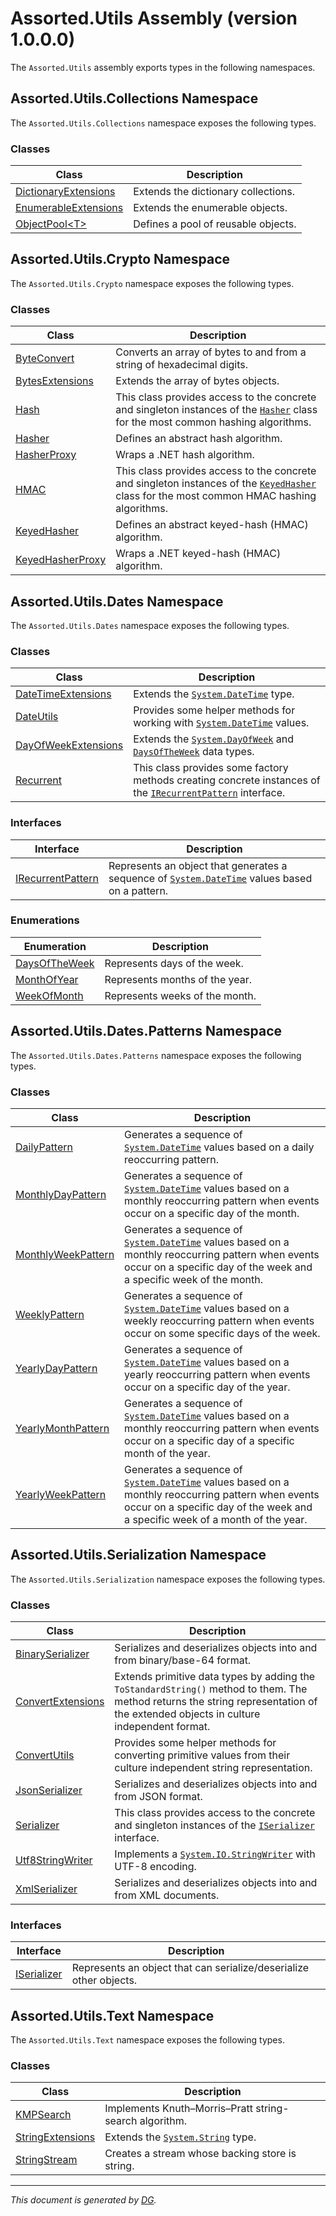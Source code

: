 ﻿# Assorted.Utils Assembly (version 1.0.0.0)

The `Assorted.Utils` assembly exports types in the following namespaces.

## Assorted.Utils.Collections Namespace

The `Assorted.Utils.Collections` namespace exposes the following types.

### Classes

Class | Description
--- | ---
[DictionaryExtensions](Assorted.Utils.Collections.DictionaryExtensions.md) | Extends the dictionary collections.
[EnumerableExtensions](Assorted.Utils.Collections.EnumerableExtensions.md) | Extends the enumerable objects.
[ObjectPool\<T>](Assorted.Utils.Collections.ObjectPool-1.md) | Defines a pool of reusable objects.

## Assorted.Utils.Crypto Namespace

The `Assorted.Utils.Crypto` namespace exposes the following types.

### Classes

Class | Description
--- | ---
[ByteConvert](Assorted.Utils.Crypto.ByteConvert.md) | Converts an array of bytes to and from a string of hexadecimal digits.
[BytesExtensions](Assorted.Utils.Crypto.BytesExtensions.md) | Extends the array of bytes objects.
[Hash](Assorted.Utils.Crypto.Hash.md) | This class provides access to the concrete and singleton instances of the [`Hasher`](Assorted.Utils.Crypto.Hasher.md) class for the most common hashing algorithms.
[Hasher](Assorted.Utils.Crypto.Hasher.md) | Defines an abstract hash algorithm.
[HasherProxy](Assorted.Utils.Crypto.HasherProxy.md) | Wraps a .NET hash algorithm.
[HMAC](Assorted.Utils.Crypto.HMAC.md) | This class provides access to the concrete and singleton instances of the [`KeyedHasher`](Assorted.Utils.Crypto.KeyedHasher.md) class for the most common HMAC hashing algorithms.
[KeyedHasher](Assorted.Utils.Crypto.KeyedHasher.md) | Defines an abstract keyed-hash (HMAC) algorithm.
[KeyedHasherProxy](Assorted.Utils.Crypto.KeyedHasherProxy.md) | Wraps a .NET keyed-hash (HMAC) algorithm.

## Assorted.Utils.Dates Namespace

The `Assorted.Utils.Dates` namespace exposes the following types.

### Classes

Class | Description
--- | ---
[DateTimeExtensions](Assorted.Utils.Dates.DateTimeExtensions.md) | Extends the [`System.DateTime`](https://docs.microsoft.com/en-us/dotnet/api/system.datetime) type.
[DateUtils](Assorted.Utils.Dates.DateUtils.md) | Provides some helper methods for working with [`System.DateTime`](https://docs.microsoft.com/en-us/dotnet/api/system.datetime) values.
[DayOfWeekExtensions](Assorted.Utils.Dates.DayOfWeekExtensions.md) | Extends the [`System.DayOfWeek`](https://docs.microsoft.com/en-us/dotnet/api/system.dayofweek) and [`DaysOfTheWeek`](Assorted.Utils.Dates.DaysOfTheWeek.md) data types.
[Recurrent](Assorted.Utils.Dates.Recurrent.md) | This class provides some factory methods creating concrete instances of the [`IRecurrentPattern`](Assorted.Utils.Dates.IRecurrentPattern.md) interface.

### Interfaces

Interface | Description
--- | ---
[IRecurrentPattern](Assorted.Utils.Dates.IRecurrentPattern.md) | Represents an object that generates a sequence of [`System.DateTime`](https://docs.microsoft.com/en-us/dotnet/api/system.datetime) values based on a pattern.

### Enumerations

Enumeration | Description
--- | ---
[DaysOfTheWeek](Assorted.Utils.Dates.DaysOfTheWeek.md) | Represents days of the week.
[MonthOfYear](Assorted.Utils.Dates.MonthOfYear.md) | Represents months of the year.
[WeekOfMonth](Assorted.Utils.Dates.WeekOfMonth.md) | Represents weeks of the month.

## Assorted.Utils.Dates.Patterns Namespace

The `Assorted.Utils.Dates.Patterns` namespace exposes the following types.

### Classes

Class | Description
--- | ---
[DailyPattern](Assorted.Utils.Dates.Patterns.DailyPattern.md) | Generates a sequence of [`System.DateTime`](https://docs.microsoft.com/en-us/dotnet/api/system.datetime) values based on a daily reoccurring pattern.
[MonthlyDayPattern](Assorted.Utils.Dates.Patterns.MonthlyDayPattern.md) | Generates a sequence of [`System.DateTime`](https://docs.microsoft.com/en-us/dotnet/api/system.datetime) values based on a monthly reoccurring pattern when events occur on a specific day of the month.
[MonthlyWeekPattern](Assorted.Utils.Dates.Patterns.MonthlyWeekPattern.md) | Generates a sequence of [`System.DateTime`](https://docs.microsoft.com/en-us/dotnet/api/system.datetime) values based on a monthly reoccurring pattern when events occur on a specific day of the week and a specific week of the month.
[WeeklyPattern](Assorted.Utils.Dates.Patterns.WeeklyPattern.md) | Generates a sequence of [`System.DateTime`](https://docs.microsoft.com/en-us/dotnet/api/system.datetime) values based on a weekly reoccurring pattern when events occur on some specific days of the week.
[YearlyDayPattern](Assorted.Utils.Dates.Patterns.YearlyDayPattern.md) | Generates a sequence of [`System.DateTime`](https://docs.microsoft.com/en-us/dotnet/api/system.datetime) values based on a yearly reoccurring pattern when events occur on a specific day of the year.
[YearlyMonthPattern](Assorted.Utils.Dates.Patterns.YearlyMonthPattern.md) | Generates a sequence of [`System.DateTime`](https://docs.microsoft.com/en-us/dotnet/api/system.datetime) values based on a monthly reoccurring pattern when events occur on a specific day of a specific month of the year.
[YearlyWeekPattern](Assorted.Utils.Dates.Patterns.YearlyWeekPattern.md) | Generates a sequence of [`System.DateTime`](https://docs.microsoft.com/en-us/dotnet/api/system.datetime) values based on a monthly reoccurring pattern when events occur on a specific day of the week and a specific week of a month of the year.

## Assorted.Utils.Serialization Namespace

The `Assorted.Utils.Serialization` namespace exposes the following types.

### Classes

Class | Description
--- | ---
[BinarySerializer](Assorted.Utils.Serialization.BinarySerializer.md) | Serializes and deserializes objects into and from binary/base-64 format.
[ConvertExtensions](Assorted.Utils.Serialization.ConvertExtensions.md) | Extends primitive data types by adding the `ToStandardString()` method to them. The method returns the string representation of the extended objects in culture independent format.
[ConvertUtils](Assorted.Utils.Serialization.ConvertUtils.md) | Provides some helper methods for converting primitive values from their culture independent string representation.
[JsonSerializer](Assorted.Utils.Serialization.JsonSerializer.md) | Serializes and deserializes objects into and from JSON format.
[Serializer](Assorted.Utils.Serialization.Serializer.md) | This class provides access to the concrete and singleton instances of the [`ISerializer`](Assorted.Utils.Serialization.ISerializer.md) interface.
[Utf8StringWriter](Assorted.Utils.Serialization.Utf8StringWriter.md) | Implements a [`System.IO.StringWriter`](https://docs.microsoft.com/en-us/dotnet/api/system.io.stringwriter) with UTF-8 encoding.
[XmlSerializer](Assorted.Utils.Serialization.XmlSerializer.md) | Serializes and deserializes objects into and from XML documents.

### Interfaces

Interface | Description
--- | ---
[ISerializer](Assorted.Utils.Serialization.ISerializer.md) | Represents an object that can serialize/deserialize other objects.

## Assorted.Utils.Text Namespace

The `Assorted.Utils.Text` namespace exposes the following types.

### Classes

Class | Description
--- | ---
[KMPSearch](Assorted.Utils.Text.KMPSearch.md) | Implements Knuth–Morris–Pratt string-search algorithm.
[StringExtensions](Assorted.Utils.Text.StringExtensions.md) | Extends the [`System.String`](https://docs.microsoft.com/en-us/dotnet/api/system.string) type.
[StringStream](Assorted.Utils.Text.StringStream.md) | Creates a stream whose backing store is string.

---

_This document is generated by [DG](https://github.com/Khojasteh/dg)._
